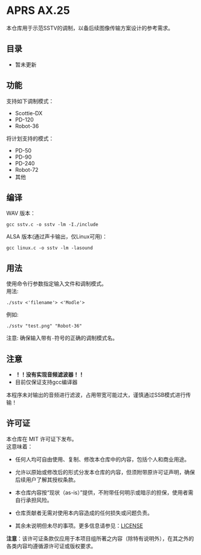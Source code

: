 # APRS AX.25

本仓库用于示范SSTV的调制，以备后续图像传输方案设计的参考需求。

## 目录  

- 暂未更新

## 功能 
  
支持如下调制模式：
- Scottie-DX
- PD-120  
- Robot-36

将计划支持的模式：  
- PD-50
- PD-90
- PD-240
- Robot-72
- 其他

## 编译  

WAV 版本：
```
gcc sstv.c -o sstv -lm -I./include
```

ALSA 版本(通过声卡输出，仅Linux可用)：
```
gcc linux.c -o sstv -lm -lasound
```

## 用法  

使用命令行参数指定输入文件和调制模式。  
用法:  
```
./sstv <'filename'> <'Modle'>
```  

例如:  
```
./sstv "test.png" "Robot-36"
```  

注意: 确保输入带有`-`符号的正确的调制模式名。

## 注意

- **！！没有实现音频滤波器！！**
- 目前仅保证支持gcc编译器

本程序未对输出的音频进行滤波，占用带宽可能过大，谨慎通过SSB模式进行传输！

## 许可证  

本仓库在 MIT 许可证下发布。  
这意味着：

- 任何人均可自由使用、复制、修改本仓库中的内容，包括个人和商业用途。

- 允许以原始或修改后的形式分发本仓库的内容，但须附带原许可证声明，确保后续用户了解其授权条款。

- 本仓库内容按“现状（as-is）”提供，不附带任何明示或暗示的担保，使用者需自行承担风险。

- 仓库贡献者无需对使用本内容造成的任何损失或问题负责。

- 其余未说明但未尽的事项。更多信息请参见：[LICENSE](https://github.com/HyacinthSat/AX.25/blob/main/LICENSE)

**注意**：该许可证条款仅应用于本项目组所著之内容（除特有说明外），在其之外的各类内容均遵循源许可证或版权要求。
